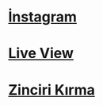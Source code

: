 # [İnstagram](https://www.instagram.com/huseyin.yilmaz.28/)
# [Live View](https://huseyin28.github.io/)
# [Zinciri Kırma](https://huseyin28.github.io/zincir)